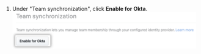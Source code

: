 1. Under "Team synchronization", click **Enable for Okta**.
  ![Enable team synchronization for Okta button on security settings page](/assets/images/help/teams/enable-team-synchronization-okta.png)